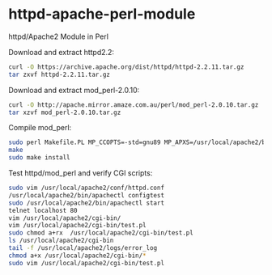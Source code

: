 # httpd-apache-perl-module
httpd/Apache2 Module in Perl

Download and extract httpd2.2:
```bash
curl -O https://archive.apache.org/dist/httpd/httpd-2.2.11.tar.gz
tar zxvf httpd-2.2.11.tar.gz
```

Download and extract mod_perl-2.0.10:
```bash
curl -O http://apache.mirror.amaze.com.au/perl/mod_perl-2.0.10.tar.gz
tar xzvf mod_perl-2.0.10.tar.gz
```
Compile mod_perl:
```bash
sudo perl Makefile.PL MP_CCOPTS=-std=gnu89 MP_APXS=/usr/local/apache2/bin/apxs
make
sudo make install
```

Test httpd/mod_perl and verify CGI scripts:
```bash
sudo vim /usr/local/apache2/conf/httpd.conf
/usr/local/apache2/bin/apachectl configtest
sudo /usr/local/apache2/bin/apachectl start
telnet localhost 80
vim /usr/local/apache2/cgi-bin/
vim /usr/local/apache2/cgi-bin/test.pl
sudo chmod a+rx  /usr/local/apache2/cgi-bin/test.pl
ls /usr/local/apache2/cgi-bin
tail -f /usr/local/apache2/logs/error_log
chmod a+x /usr/local/apache2/cgi-bin/*
sudo vim /usr/local/apache2/cgi-bin/test.pl
```